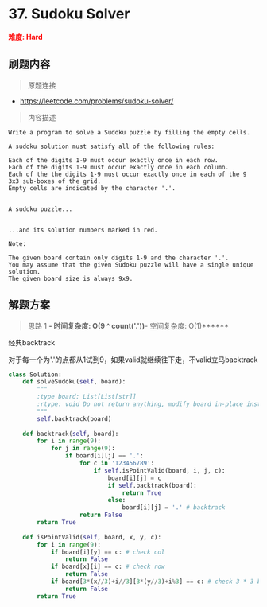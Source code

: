 # 37. Sudoku Solver

**<font color=red>难度: Hard</font>**

## 刷题内容

> 原题连接

* https://leetcode.com/problems/sudoku-solver/

> 内容描述

```
Write a program to solve a Sudoku puzzle by filling the empty cells.

A sudoku solution must satisfy all of the following rules:

Each of the digits 1-9 must occur exactly once in each row.
Each of the digits 1-9 must occur exactly once in each column.
Each of the the digits 1-9 must occur exactly once in each of the 9 3x3 sub-boxes of the grid.
Empty cells are indicated by the character '.'.


A sudoku puzzle...


...and its solution numbers marked in red.

Note:

The given board contain only digits 1-9 and the character '.'.
You may assume that the given Sudoku puzzle will have a single unique solution.
The given board size is always 9x9.
```

## 解题方案

> 思路 1
******- 时间复杂度: O(9 ^ count('.'))******- 空间复杂度: O(1)******

经典backtrack

对于每一个为'.'的点都从1试到9，如果valid就继续往下走，不valid立马backtrack

```python
class Solution:
    def solveSudoku(self, board):
        """
        :type board: List[List[str]]
        :rtype: void Do not return anything, modify board in-place instead.
        """
        self.backtrack(board)
        
    def backtrack(self, board):
        for i in range(9):
            for j in range(9):
                if board[i][j] == '.':
                    for c in '123456789':
                        if self.isPointValid(board, i, j, c):
                            board[i][j] = c
                            if self.backtrack(board): 
                                return True
                            else:
                                board[i][j] = '.' # backtrack
                    return False
        return True
    
    def isPointValid(self, board, x, y, c):
        for i in range(9):
            if board[i][y] == c: # check col
                return False
            if board[x][i] == c: # check row
                return False
            if board[3*(x//3)+i//3][3*(y//3)+i%3] == c: # check 3 * 3 block
                return False
        return True
```












































